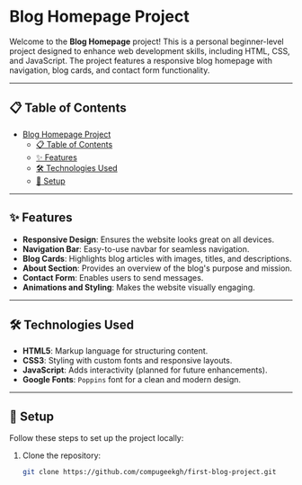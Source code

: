 # Blog Homepage Project

Welcome to the **Blog Homepage** project! This is a personal beginner-level project designed to enhance web development skills, including HTML, CSS, and JavaScript. The project features a responsive blog homepage with navigation, blog cards, and contact form functionality.

---

## 📋 Table of Contents

- [Blog Homepage Project](#blog-homepage-project)
  - [📋 Table of Contents](#-table-of-contents)
  - [✨ Features](#-features)
  - [🛠️ Technologies Used](#️-technologies-used)
  - [🚀 Setup](#-setup)

---

## ✨ Features

- **Responsive Design**: Ensures the website looks great on all devices.
- **Navigation Bar**: Easy-to-use navbar for seamless navigation.
- **Blog Cards**: Highlights blog articles with images, titles, and descriptions.
- **About Section**: Provides an overview of the blog's purpose and mission.
- **Contact Form**: Enables users to send messages.
- **Animations and Styling**: Makes the website visually engaging.

---

## 🛠️ Technologies Used

- **HTML5**: Markup language for structuring content.
- **CSS3**: Styling with custom fonts and responsive layouts.
- **JavaScript**: Adds interactivity (planned for future enhancements).
- **Google Fonts**: `Poppins` font for a clean and modern design.

---

## 🚀 Setup

Follow these steps to set up the project locally:

1. Clone the repository:
   ```bash
   git clone https://github.com/compugeekgh/first-blog-project.git
